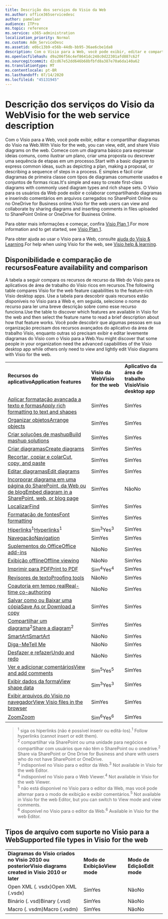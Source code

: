 ```yaml
---
title: Descrição dos serviços do Visio da Web
ms.author: office365servicedesc
author: pamelaar
audience: ITPro
ms.topic: reference
ms.service: o365-administration
localization_priority: Normal
ms.custom: Adm_ServiceDesc
ms.assetid: e0bc13b9-e56b-44db-bb95-36ae6cbe1da8
description: Com o Visio para a Web, você pode exibir, editar e compartilhar diagramas do Visio na Web.
ms.openlocfilehash: d9a206f56c4ef8641dc248c0d22301afd887c62f
ms.sourcegitcommit: d2cd67e52dd646b68bfbfd8a387e70a6da140a62
ms.translationtype: MT
ms.contentlocale: pt-BR
ms.lasthandoff: 07/14/2020
ms.locfileid: "45131945"
---
```

# <a name="visio-for-the-web-service-description"></a><span data-ttu-id="0f38c-103">Descrição dos serviços do Visio da Web</span><span class="sxs-lookup"><span data-stu-id="0f38c-103">Visio for the web service description</span></span>

<span data-ttu-id="0f38c-104">Com o Visio para a Web, você pode exibir, editar e compartilhar diagramas do Visio na Web.</span><span class="sxs-lookup"><span data-stu-id="0f38c-104">With Visio for the web, you can view, edit, and share Visio diagrams on the web.</span></span> <span data-ttu-id="0f38c-105">Comece com um diagrama básico para expressar ideias comuns, como ilustrar um plano, criar uma proposta ou descrever uma sequência de etapas em um processo.</span><span class="sxs-lookup"><span data-stu-id="0f38c-105">Start with a basic diagram to express common ideas, such as depicting a plan, making a proposal, or describing a sequence of steps in a process.</span></span> <span data-ttu-id="0f38c-106">É simples e fácil criar diagramas de primeira classe com tipos de diagramas comumente usados e conjuntos de formas ricas.</span><span class="sxs-lookup"><span data-stu-id="0f38c-106">It's simple and easy to create first-class diagrams with commonly used diagram types and rich shape sets.</span></span> <span data-ttu-id="0f38c-107">O Visio para os usuários da Web pode exibir e colaborar compartilhando diagramas e inserindo comentários em arquivos carregados no SharePoint Online ou no OneDrive for Business online.</span><span class="sxs-lookup"><span data-stu-id="0f38c-107">Visio for the web users can view and collaborate by sharing diagrams and inserting comments in files uploaded to SharePoint Online or OneDrive for Business Online.</span></span>
  
<span data-ttu-id="0f38c-108">Para obter mais informações e começar, confira [Visio Plan 1](https://products.office.com/en-US/visio/visio-online).</span><span class="sxs-lookup"><span data-stu-id="0f38c-108">For more information and to get started, see [Visio Plan 1](https://products.office.com/en-US/visio/visio-online).</span></span>
  
<span data-ttu-id="0f38c-109">Para obter ajuda ao usar o Visio para a Web, consulte [ajuda do Visio & Learning](https://support.office.com/visio).</span><span class="sxs-lookup"><span data-stu-id="0f38c-109">For help when using Visio for the web, see [Visio help & learning](https://support.office.com/visio).</span></span>
  
## <a name="feature-availability-and-comparison"></a><span data-ttu-id="0f38c-110">Disponibilidade e comparação de recursos</span><span class="sxs-lookup"><span data-stu-id="0f38c-110">Feature availability and comparison</span></span>

<span data-ttu-id="0f38c-111">A tabela a seguir compara os recursos de recurso da Web do Visio para os aplicativos de área de trabalho do Visio ricos em recursos.</span><span class="sxs-lookup"><span data-stu-id="0f38c-111">The following table compares Visio for the web feature capabilities to the feature-rich Visio desktop apps.</span></span> <span data-ttu-id="0f38c-112">Use a tabela para descobrir quais recursos estão disponíveis no Visio para a Web e, em seguida, selecione o nome do recurso para ler uma breve descrição sobre como esse recurso funciona.</span><span class="sxs-lookup"><span data-stu-id="0f38c-112">Use the table to discover which features are available in Visio for the web and then select the feature name to read a brief description about how that feature works.</span></span> <span data-ttu-id="0f38c-113">Você pode descobrir que algumas pessoas em sua organização precisam dos recursos avançados do aplicativo da área de trabalho Visio, enquanto outras só precisam exibir e editar levemente diagramas do Visio com o Visio para a Web.</span><span class="sxs-lookup"><span data-stu-id="0f38c-113">You might discover that some people in your organization need the advanced capabilities of the Visio desktop app while others only need to view and lightly edit Visio diagrams with Visio for the web.</span></span> 
  
||||
|:-----|:-----|:-----|
|<span data-ttu-id="0f38c-114">**Recursos do aplicativo**</span><span class="sxs-lookup"><span data-stu-id="0f38c-114">**Application features**</span></span> <br/> |<span data-ttu-id="0f38c-115">**Visio da Web**</span><span class="sxs-lookup"><span data-stu-id="0f38c-115">**Visio for the web**</span></span> <br/> |<span data-ttu-id="0f38c-116">**Aplicativo da área de trabalho Visio**</span><span class="sxs-lookup"><span data-stu-id="0f38c-116">**Visio desktop app**</span></span> <br/> |
|[<span data-ttu-id="0f38c-117">Aplicar formatação avançada a texto e formas</span><span class="sxs-lookup"><span data-stu-id="0f38c-117">Apply rich formatting to text and shapes</span></span>](visio-online.md#apply-rich-formatting-to-text-and-shapes) <br/> |<span data-ttu-id="0f38c-118">Sim</span><span class="sxs-lookup"><span data-stu-id="0f38c-118">Yes</span></span>  <br/> |<span data-ttu-id="0f38c-119">Sim</span><span class="sxs-lookup"><span data-stu-id="0f38c-119">Yes</span></span>  <br/> |
|[<span data-ttu-id="0f38c-120">Organizar objetos</span><span class="sxs-lookup"><span data-stu-id="0f38c-120">Arrange objects</span></span>](visio-online.md#arrange-objects) <br/> |<span data-ttu-id="0f38c-121">Sim</span><span class="sxs-lookup"><span data-stu-id="0f38c-121">Yes</span></span>  <br/> |<span data-ttu-id="0f38c-122">Sim</span><span class="sxs-lookup"><span data-stu-id="0f38c-122">Yes</span></span>  <br/> |
|[<span data-ttu-id="0f38c-123">Criar soluções de mashup</span><span class="sxs-lookup"><span data-stu-id="0f38c-123">Build mashup solutions</span></span>](visio-online.md#build-mashup-solutions) <br/> |<span data-ttu-id="0f38c-124">Sim</span><span class="sxs-lookup"><span data-stu-id="0f38c-124">Yes</span></span>  <br/> |<span data-ttu-id="0f38c-125">Sim</span><span class="sxs-lookup"><span data-stu-id="0f38c-125">Yes</span></span>  <br/> |
|[<span data-ttu-id="0f38c-126">Criar diagramas</span><span class="sxs-lookup"><span data-stu-id="0f38c-126">Create diagrams</span></span>](visio-online.md#create-diagrams) <br/> |<span data-ttu-id="0f38c-127">Sim</span><span class="sxs-lookup"><span data-stu-id="0f38c-127">Yes</span></span>  <br/> |<span data-ttu-id="0f38c-128">Sim</span><span class="sxs-lookup"><span data-stu-id="0f38c-128">Yes</span></span>  <br/> |
|[<span data-ttu-id="0f38c-129">Recortar, copiar e colar</span><span class="sxs-lookup"><span data-stu-id="0f38c-129">Cut, copy, and paste</span></span>](visio-online.md#cut-copy-and-paste) <br/> |<span data-ttu-id="0f38c-130">Sim</span><span class="sxs-lookup"><span data-stu-id="0f38c-130">Yes</span></span>  <br/> |<span data-ttu-id="0f38c-131">Sim</span><span class="sxs-lookup"><span data-stu-id="0f38c-131">Yes</span></span>  <br/> |
|[<span data-ttu-id="0f38c-132">Editar diagramas</span><span class="sxs-lookup"><span data-stu-id="0f38c-132">Edit diagrams</span></span>](visio-online.md#edit-diagrams) <br/> |<span data-ttu-id="0f38c-133">Sim</span><span class="sxs-lookup"><span data-stu-id="0f38c-133">Yes</span></span>  <br/> |<span data-ttu-id="0f38c-134">Sim</span><span class="sxs-lookup"><span data-stu-id="0f38c-134">Yes</span></span>  <br/> |
|[<span data-ttu-id="0f38c-135">Incorporar diagrama em uma página do SharePoint, da Web ou de blog</span><span class="sxs-lookup"><span data-stu-id="0f38c-135">Embed diagram in a SharePoint, web, or blog page</span></span>](visio-online.md#embed-diagram-in-a-sharepoint-web-or-blog-page) <br/> |<span data-ttu-id="0f38c-136">Sim</span><span class="sxs-lookup"><span data-stu-id="0f38c-136">Yes</span></span>  <br/> |<span data-ttu-id="0f38c-137">Não</span><span class="sxs-lookup"><span data-stu-id="0f38c-137">No</span></span>  <br/> |
|[<span data-ttu-id="0f38c-138">Localizar</span><span class="sxs-lookup"><span data-stu-id="0f38c-138">Find</span></span>](visio-online.md#find) <br/> |<span data-ttu-id="0f38c-139">Sim</span><span class="sxs-lookup"><span data-stu-id="0f38c-139">Yes</span></span>  <br/> |<span data-ttu-id="0f38c-140">Sim</span><span class="sxs-lookup"><span data-stu-id="0f38c-140">Yes</span></span>  <br/> |
|[<span data-ttu-id="0f38c-141">Formatação de fontes</span><span class="sxs-lookup"><span data-stu-id="0f38c-141">Font formatting</span></span>](visio-online.md#font-formatting) <br/> |<span data-ttu-id="0f38c-142">Sim</span><span class="sxs-lookup"><span data-stu-id="0f38c-142">Yes</span></span>  <br/> |<span data-ttu-id="0f38c-143">Sim</span><span class="sxs-lookup"><span data-stu-id="0f38c-143">Yes</span></span>  <br/> |
|<span data-ttu-id="0f38c-144">[Hiperlinks](visio-online.md#hyperlinks)<sup>1</sup></span><span class="sxs-lookup"><span data-stu-id="0f38c-144">[Hyperlinks](visio-online.md#hyperlinks)<sup>1</sup></span></span> <br/> |<span data-ttu-id="0f38c-145">Sim<sup>3</sup></span><span class="sxs-lookup"><span data-stu-id="0f38c-145">Yes<sup>3</sup></span></span> <br/> |<span data-ttu-id="0f38c-146">Sim</span><span class="sxs-lookup"><span data-stu-id="0f38c-146">Yes</span></span>  <br/> |
|[<span data-ttu-id="0f38c-147">Navegação</span><span class="sxs-lookup"><span data-stu-id="0f38c-147">Navigation</span></span>](visio-online.md#navigation) <br/> |<span data-ttu-id="0f38c-148">Sim</span><span class="sxs-lookup"><span data-stu-id="0f38c-148">Yes</span></span>  <br/> |<span data-ttu-id="0f38c-149">Sim</span><span class="sxs-lookup"><span data-stu-id="0f38c-149">Yes</span></span>  <br/> |
|[<span data-ttu-id="0f38c-150">Suplementos do Office</span><span class="sxs-lookup"><span data-stu-id="0f38c-150">Office add-ins</span></span>](visio-online.md#office-add-ins) <br/> |<span data-ttu-id="0f38c-151">Não</span><span class="sxs-lookup"><span data-stu-id="0f38c-151">No</span></span>  <br/> |<span data-ttu-id="0f38c-152">Sim</span><span class="sxs-lookup"><span data-stu-id="0f38c-152">Yes</span></span>  <br/> |
|[<span data-ttu-id="0f38c-153">Exibição offline</span><span class="sxs-lookup"><span data-stu-id="0f38c-153">Offline viewing</span></span>](visio-online.md#offline-viewing) <br/> |<span data-ttu-id="0f38c-154">Não</span><span class="sxs-lookup"><span data-stu-id="0f38c-154">No</span></span>  <br/> |<span data-ttu-id="0f38c-155">Sim</span><span class="sxs-lookup"><span data-stu-id="0f38c-155">Yes</span></span>  <br/> |
|[<span data-ttu-id="0f38c-156">Imprimir para PDF</span><span class="sxs-lookup"><span data-stu-id="0f38c-156">Print to PDF</span></span>](visio-online.md#print-to-pdf) <br/> |<span data-ttu-id="0f38c-157">Sim<sup>4</sup></span><span class="sxs-lookup"><span data-stu-id="0f38c-157">Yes<sup>4</sup></span></span> <br/> |<span data-ttu-id="0f38c-158">Sim</span><span class="sxs-lookup"><span data-stu-id="0f38c-158">Yes</span></span>  <br/> |
|[<span data-ttu-id="0f38c-159">Revisores de texto</span><span class="sxs-lookup"><span data-stu-id="0f38c-159">Proofing tools</span></span>](visio-online.md#proofing-tools) <br/> |<span data-ttu-id="0f38c-160">Não</span><span class="sxs-lookup"><span data-stu-id="0f38c-160">No</span></span>  <br/> |<span data-ttu-id="0f38c-161">Sim</span><span class="sxs-lookup"><span data-stu-id="0f38c-161">Yes</span></span>  <br/> |
|[<span data-ttu-id="0f38c-162">Coautoria em tempo real</span><span class="sxs-lookup"><span data-stu-id="0f38c-162">Real-time co-authoring</span></span>](visio-online.md#real-time-co-authoring) <br/> |<span data-ttu-id="0f38c-163">Não</span><span class="sxs-lookup"><span data-stu-id="0f38c-163">No</span></span>  <br/> |<span data-ttu-id="0f38c-164">Sim</span><span class="sxs-lookup"><span data-stu-id="0f38c-164">Yes</span></span>  <br/> |
|[<span data-ttu-id="0f38c-165">Salvar como ou Baixar uma cópia</span><span class="sxs-lookup"><span data-stu-id="0f38c-165">Save As or Download a copy</span></span>](visio-online.md#save-as-or-download-a-copy) <br/> |<span data-ttu-id="0f38c-166">Sim</span><span class="sxs-lookup"><span data-stu-id="0f38c-166">Yes</span></span>  <br/> |<span data-ttu-id="0f38c-167">Sim</span><span class="sxs-lookup"><span data-stu-id="0f38c-167">Yes</span></span>  <br/> |
|<span data-ttu-id="0f38c-168">[Compartilhar um diagrama](visio-online.md#share-a-diagram)<sup>2</sup></span><span class="sxs-lookup"><span data-stu-id="0f38c-168">[Share a diagram](visio-online.md#share-a-diagram)<sup>2</sup></span></span> <br/> |<span data-ttu-id="0f38c-169">Sim</span><span class="sxs-lookup"><span data-stu-id="0f38c-169">Yes</span></span>  <br/> |<span data-ttu-id="0f38c-170">Sim</span><span class="sxs-lookup"><span data-stu-id="0f38c-170">Yes</span></span>  <br/> |
|[<span data-ttu-id="0f38c-171">SmartArt</span><span class="sxs-lookup"><span data-stu-id="0f38c-171">SmartArt</span></span>](visio-online.md#smartart) <br/> |<span data-ttu-id="0f38c-172">Não</span><span class="sxs-lookup"><span data-stu-id="0f38c-172">No</span></span>  <br/> |<span data-ttu-id="0f38c-173">Sim</span><span class="sxs-lookup"><span data-stu-id="0f38c-173">Yes</span></span>  <br/> |
|[<span data-ttu-id="0f38c-174">Diga-Me</span><span class="sxs-lookup"><span data-stu-id="0f38c-174">Tell Me</span></span>](visio-online.md#tell-me) <br/> |<span data-ttu-id="0f38c-175">Não</span><span class="sxs-lookup"><span data-stu-id="0f38c-175">No</span></span>  <br/> |<span data-ttu-id="0f38c-176">Sim</span><span class="sxs-lookup"><span data-stu-id="0f38c-176">Yes</span></span>  <br/> |
|[<span data-ttu-id="0f38c-177">Desfazer e refazer</span><span class="sxs-lookup"><span data-stu-id="0f38c-177">Undo and redo</span></span>](visio-online.md#undo-and-redo) <br/> |<span data-ttu-id="0f38c-178">Não</span><span class="sxs-lookup"><span data-stu-id="0f38c-178">No</span></span>  <br/> |<span data-ttu-id="0f38c-179">Sim</span><span class="sxs-lookup"><span data-stu-id="0f38c-179">Yes</span></span>  <br/> |
|[<span data-ttu-id="0f38c-180">Ver e adicionar comentários</span><span class="sxs-lookup"><span data-stu-id="0f38c-180">View and add comments</span></span>](visio-online.md#view-and-add-comments) <br/> |<span data-ttu-id="0f38c-181">Sim<sup>5</sup></span><span class="sxs-lookup"><span data-stu-id="0f38c-181">Yes<sup>5</sup></span></span> <br/> |<span data-ttu-id="0f38c-182">Sim</span><span class="sxs-lookup"><span data-stu-id="0f38c-182">Yes</span></span>  <br/> |
|[<span data-ttu-id="0f38c-183">Exibir dados da forma</span><span class="sxs-lookup"><span data-stu-id="0f38c-183">View shape data</span></span>](visio-online.md#view-shape-data) <br/> |<span data-ttu-id="0f38c-184">Sim<sup>3</sup></span><span class="sxs-lookup"><span data-stu-id="0f38c-184">Yes<sup>3</sup></span></span> <br/> |<span data-ttu-id="0f38c-185">Sim</span><span class="sxs-lookup"><span data-stu-id="0f38c-185">Yes</span></span>  <br/> |
|[<span data-ttu-id="0f38c-186">Exibir arquivos do Visio no navegador</span><span class="sxs-lookup"><span data-stu-id="0f38c-186">View Visio files in the browser</span></span>](visio-online.md#view-visio-files-in-the-browser) <br/> |<span data-ttu-id="0f38c-187">Sim</span><span class="sxs-lookup"><span data-stu-id="0f38c-187">Yes</span></span>  <br/> |<span data-ttu-id="0f38c-188">Sim</span><span class="sxs-lookup"><span data-stu-id="0f38c-188">Yes</span></span>  <br/> |
|[<span data-ttu-id="0f38c-189">Zoom</span><span class="sxs-lookup"><span data-stu-id="0f38c-189">Zoom</span></span>](visio-online.md#zoom) <br/> |<span data-ttu-id="0f38c-190">Sim<sup>6</sup></span><span class="sxs-lookup"><span data-stu-id="0f38c-190">Yes<sup>6</sup></span></span> <br/> |<span data-ttu-id="0f38c-191">Sim</span><span class="sxs-lookup"><span data-stu-id="0f38c-191">Yes</span></span>  <br/> |
   
> <span data-ttu-id="0f38c-192"><sup>1</sup> siga os hiperlinks (não é possível inserir ou editá-los).</span><span class="sxs-lookup"><span data-stu-id="0f38c-192"><sup>1</sup> Follow hyperlinks (cannot insert or edit them).</span></span> 
<br/><span data-ttu-id="0f38c-193"><sup>2</sup> compartilhar via SharePoint ou uma unidade para negócios e compartilhar com usuários que não têm o SharePoint ou o onedrive.</span><span class="sxs-lookup"><span data-stu-id="0f38c-193"><sup>2</sup> Share via SharePoint or One Drive for Business and share with users who do not have SharePoint or OneDrive.</span></span> 
<br/> <span data-ttu-id="0f38c-194"><sup>3</sup> indisponível no Visio para o editor da Web.</span><span class="sxs-lookup"><span data-stu-id="0f38c-194"><sup>3</sup> Not available in Visio for the web Editor.</span></span>
<br/><span data-ttu-id="0f38c-195"><sup>4</sup> indisponível no Visio para o Web Viewer.</span><span class="sxs-lookup"><span data-stu-id="0f38c-195"><sup>4</sup> Not available in Visio for the web Viewer.</span></span> 
<br/><span data-ttu-id="0f38c-196"><sup>5</sup> não está disponível no Visio para o editor da Web, mas você pode alternar para o modo de exibição e exibir comentários.</span><span class="sxs-lookup"><span data-stu-id="0f38c-196"><sup>5</sup> Not available in Visio for the web Editor, but you can switch to View mode and view comments.</span></span> 
<br/><span data-ttu-id="0f38c-197"><sup>6</sup> disponível no Visio para o editor da Web.</span><span class="sxs-lookup"><span data-stu-id="0f38c-197"><sup>6</sup> Available in Visio for the web Editor.</span></span> 
  
## <a name="supported-file-types-in-visio-for-the-web"></a><span data-ttu-id="0f38c-198">Tipos de arquivo com suporte no Visio para a Web</span><span class="sxs-lookup"><span data-stu-id="0f38c-198">Supported file types in Visio for the web</span></span>

||||
|:-----|:-----|:-----|
|<span data-ttu-id="0f38c-199">**Diagramas do Visio criados no Visio 2010 ou posterior**</span><span class="sxs-lookup"><span data-stu-id="0f38c-199">**Visio diagrams created in Visio 2010 or later**</span></span> <br/> |<span data-ttu-id="0f38c-200">**Modo de Exibição**</span><span class="sxs-lookup"><span data-stu-id="0f38c-200">**View mode**</span></span> <br/> |<span data-ttu-id="0f38c-201">**Modo de Edição**</span><span class="sxs-lookup"><span data-stu-id="0f38c-201">**Edit mode**</span></span> <br/> |
|<span data-ttu-id="0f38c-202">Open XML (. vsdx)</span><span class="sxs-lookup"><span data-stu-id="0f38c-202">Open XML (.vsdx)</span></span>  <br/> |<span data-ttu-id="0f38c-203">Sim</span><span class="sxs-lookup"><span data-stu-id="0f38c-203">Yes</span></span>  <br/> |<span data-ttu-id="0f38c-204">Não</span><span class="sxs-lookup"><span data-stu-id="0f38c-204">No</span></span>  <br/> |
|<span data-ttu-id="0f38c-205">Binário (. vsd)</span><span class="sxs-lookup"><span data-stu-id="0f38c-205">Binary (.vsd)</span></span>  <br/> |<span data-ttu-id="0f38c-206">Sim</span><span class="sxs-lookup"><span data-stu-id="0f38c-206">Yes</span></span>  <br/> |<span data-ttu-id="0f38c-207">Não</span><span class="sxs-lookup"><span data-stu-id="0f38c-207">No</span></span>  <br/> |
|<span data-ttu-id="0f38c-208">Macro (. vsdm)</span><span class="sxs-lookup"><span data-stu-id="0f38c-208">Macro (.vsdm)</span></span>  <br/> |<span data-ttu-id="0f38c-209">Sim</span><span class="sxs-lookup"><span data-stu-id="0f38c-209">Yes</span></span>  <br/> |<span data-ttu-id="0f38c-210">Não</span><span class="sxs-lookup"><span data-stu-id="0f38c-210">No</span></span>  <br/> |
   

